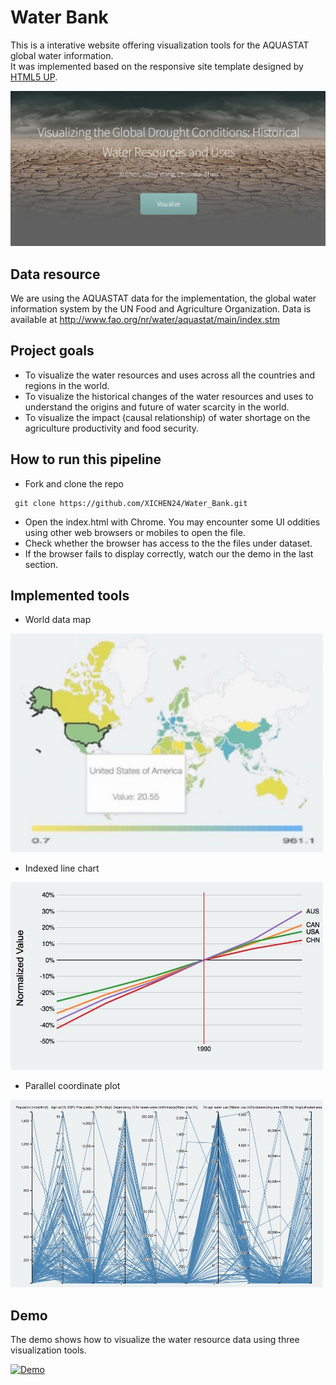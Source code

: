 # Water Bank
This is a interative website offering visualization tools for the AQUASTAT global water information. </br>
It was implemented based on the responsive site template designed by [HTML5 UP](https://html5up.net/prologue).

![alt text](images/background.jpg "Page 1")
## Data resource
We are using the AQUASTAT data for the implementation, the global water information system by the UN Food and Agriculture Organization. Data is available at http://www.fao.org/nr/water/aquastat/main/index.stm

## Project goals
* To visualize the water resources and uses across all the countries and regions in the world. 
* To visualize the historical changes of the water resources and uses to understand the origins and future of water scarcity in the world.
* To visualize the impact (causal relationship) of water shortage on the agriculture productivity and food security. 

## How to run this pipeline
* Fork and clone the repo
```
 git clone https://github.com/XICHEN24/Water_Bank.git
```
* Open the index.html with Chrome. You may encounter some UI oddities using other web browsers or mobiles to open the file.
* Check whether the browser has access to the the files under dataset.
* If the browser fails to display correctly, watch our the demo in the last section. 

## Implemented tools 
* World data map </br>

<img src="images/datamap.jpg" height="350" width="500" >

* Indexed line chart

<img src="images/indexed.jpg" height="300" width="500" >

* Parallel coordinate plot

<img src="images/para.jpg" height="300" width="500" >

## Demo
The demo shows how to visualize the water resource data using three visualization tools.

[![Demo](http://img.youtube.com/vi/FryAbozrXGo/0.jpg)](https://youtu.be/VhPRGqCxP7E)
